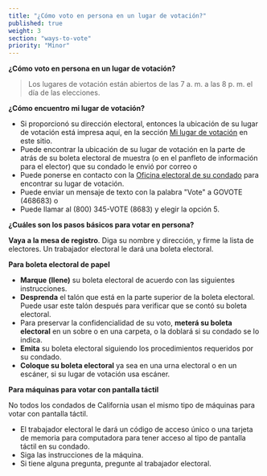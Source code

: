 ```yaml
---
title: "¿Cómo voto en persona en un lugar de votación?"
published: true
weight: 3
section: "ways-to-vote"
priority: "Minor"
---
```

**¿Cómo voto en persona en un lugar de votación?**  
> Los lugares de votación están abiertos de las 7 a. m. a las 8 p. m. el día de las elecciones.  

**¿Cómo encuentro mi lugar de votación?**  
- Si proporcionó su dirección electoral, entonces la ubicación de su lugar de votación está impresa aquí, en la sección [Mi lugar de votación](#section-my-polling-place) en este sitio.  
- Puede encontrar la ubicación de su lugar de votación en la parte de atrás de su boleta electoral de muestra (o en el panfleto de información para el elector) que su condado le envió por correo o  
- Puede ponerse en contacto con la [Oficina electoral de su condado](#section-election-office-contact) para encontrar su lugar de votación.  
- Puede enviar un mensaje de texto con la palabra "Vote" a GOVOTE (468683) o  
- Puede llamar al (800) 345-VOTE (8683) y elegir la opción 5.  

**¿Cuáles son los pasos básicos para votar en persona?**  

**Vaya a la mesa de registro**. Diga su nombre y dirección, y firme la lista de electores. Un trabajador electoral le dará una boleta electoral.  

**Para boleta electoral de papel**  
- **Marque (llene)** su boleta electoral de acuerdo con las siguientes instrucciones.  
- **Desprenda** el talón que está en la parte superior de la boleta electoral. Puede usar este talón después para verificar que se contó su boleta electoral.  
- Para preservar la confidencialidad de su voto, **meterá su boleta electoral** en un sobre o en una carpeta, o la doblará si su condado se lo indica.  
- **Emita** su boleta electoral siguiendo los procedimientos requeridos por su condado.  
- **Coloque su boleta electoral** ya sea en una urna electoral o en un escáner, si su lugar de votación usa escáner.  

**Para máquinas para votar con pantalla táctil**  

No todos los condados de California usan el mismo tipo de máquinas para votar con pantalla táctil.  
- El trabajador electoral le dará un código de acceso único o una tarjeta de memoria para computadora para tener acceso al tipo de pantalla táctil en su condado.  
- Siga las instrucciones de la máquina.  
- Si tiene alguna pregunta, pregunte al trabajador electoral.  
